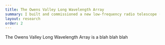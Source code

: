```yaml
---
title: The Owens Valley Long Wavelength Array
summary: I built and commissioned a new low-frequency radio telescope (30 to 80 MHz) located near Big Pine, California.
layout: research
order: 2
---
```


The Owens Valley Long Wavelength Array is a blah blah blah

